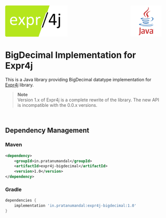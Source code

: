 <p>
    <img src="https://raw.githubusercontent.com/expr4j/expr4j/main/images/expr4j-rounded.png" height="100px">
    <img src="https://raw.githubusercontent.com/expr4j/expr4j/main/images/java.png" height="100px" align="right">
</p>

# BigDecimal Implementation for Expr4j
This is a Java library providing BigDecimal datatype implementation for [Expr4j](https://github.com/expr4j/expr4j) library.

> **Note**<br/>
> Version 1.x of Expr4j is a complete rewrite of the library. The new API is incompatible with the 0.0.x versions.

<br/>

## Dependency Management

### Maven
```xml
<dependency>
    <groupId>in.pratanumandal</groupId>
    <artifactId>expr4j-bigdecimal</artifactId>
    <version>1.0</version>
</dependency>
```

### Gradle
```gradle
dependencies {
    implementation 'in.pratanumandal:expr4j-bigdecimal:1.0'
}
```
